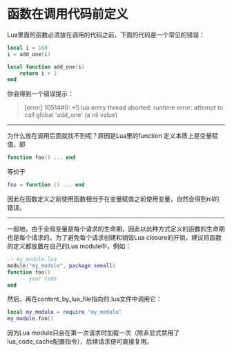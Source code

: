 # 函数在调用代码前定义

Lua里面的函数必须放在调用的代码之前，下面的代码是一个常见的错误：

```lua
local i = 100
i = add_one(i)

local function add_one(i)
	return i + 1
end
```

你会得到一个错误提示：

> [error] 10514#0: *5 lua entry thread aborted: runtime error: attempt to call global 'add_one' (a nil value)

---

为什么放在调用后面就找不到呢？原因是Lua里的function 定义本质上是变量赋值，即
```lua
function foo() ... end
```
等价于
```lua
foo = function () ... end
```
因此在函数定义之前使用函数相当于在变量赋值之前使用变量，自然会得到nil的错误。

---

一般地，由于全局变量是每个请求的生命期，因此以此种方式定义的函数的生命期也是每个请求的。为了避免每个请求创建和销毁Lua closure的开销，建议将函数的定义都放置在自己的Lua module中，例如：

```lua
-- my_module.lua
module("my_module", package.seeall)
function foo() 
    -- your code 
end
```

然后，再在content\_by\_lua\_file指向的.lua文件中调用它：
    

```lua
local my_module = require "my_module"
my_module.foo()
```

因为Lua module只会在第一次请求时加载一次（除非显式禁用了lua\_code\_cache配置指令），后续请求便可直接复用。
